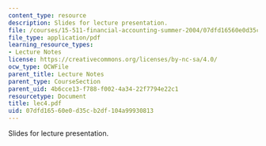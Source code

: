 ```yaml
---
content_type: resource
description: Slides for lecture presentation.
file: /courses/15-511-financial-accounting-summer-2004/07dfd16560e0d35cb2df104a99930813_lec4.pdf
file_type: application/pdf
learning_resource_types:
- Lecture Notes
license: https://creativecommons.org/licenses/by-nc-sa/4.0/
ocw_type: OCWFile
parent_title: Lecture Notes
parent_type: CourseSection
parent_uid: 4b6cce13-f788-f002-4a34-22f7794e22c1
resourcetype: Document
title: lec4.pdf
uid: 07dfd165-60e0-d35c-b2df-104a99930813
---
```

Slides for lecture presentation.